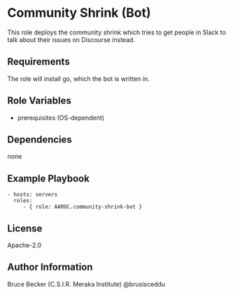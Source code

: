 Community Shrink (Bot)
=========

This role deploys the community shrink which tries to get people in Slack to talk about their issues on Discourse instead.

Requirements
------------

The role will install go, which the bot is written in.

Role Variables
--------------

  * prerequisites (OS-dependent)


Dependencies
------------

none

Example Playbook
----------------


    - hosts: servers
      roles:
         - { role: AAROC.community-shrink-bot }

License
-------

Apache-2.0

Author Information
------------------

Bruce Becker  (C.S.I.R. Meraka Institute)
@brusisceddu
